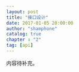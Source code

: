 ```yaml
---
layout: post 
title: "接口设计"  
date: 2017-01-05 20:00:00  
author: "shamphone"  
catalog: true  
chapter : "2"
tag: [api]  
---
```


内容待补充。 
